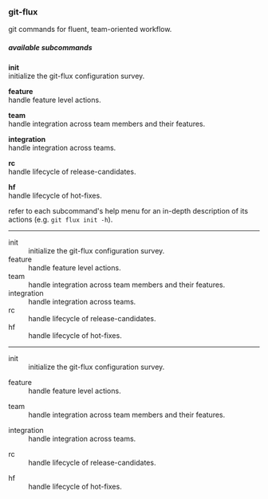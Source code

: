 
### git-flux

git commands for fluent, team-oriented workflow.

##### available subcommands

**init**  
  initialize the git-flux configuration survey.

**feature**  
  handle feature level actions.

**team**  
  handle integration across team members and their features.

**integration**  
  handle integration across teams.

**rc**  
  handle lifecycle of release-candidates.

**hf**  
  handle lifecycle of hot-fixes.

refer to each subcommand's help menu for an in-depth description of its actions (e.g. `git flux init -h`).
 
---

<dl>
<dt>init</dt>
<dd>initialize the git-flux configuration survey.</dd>

<dt>feature</dt>
<dd>handle feature level actions.</dd>

<dt>team</dt>
<dd>handle integration across team members and their features.</dd>

<dt>integration</dt>
<dd>handle integration across teams.</dd>

<dt>rc</dt>
<dd>handle lifecycle of release-candidates.</dd>

<dt>hf</dt>
<dd>handle lifecycle of hot-fixes.</dd>
</dl>
 
---

<dl>
<dt>init</dt>
<dd>initialize the git-flux configuration survey.</dd>
</dl>

<dl>
<dt>feature</dt>
<dd>handle feature level actions.</dd>
</dl>

<dl>
<dt>team</dt>
<dd>handle integration across team members and their features.</dd>
</dl>

<dl>
<dt>integration</dt>
<dd>handle integration across teams.</dd>
</dl>

<dl>
<dt>rc</dt>
<dd>handle lifecycle of release-candidates.</dd>
</dl>

<dl>
<dt>hf</dt>
<dd>handle lifecycle of hot-fixes.</dd>
</dl>

